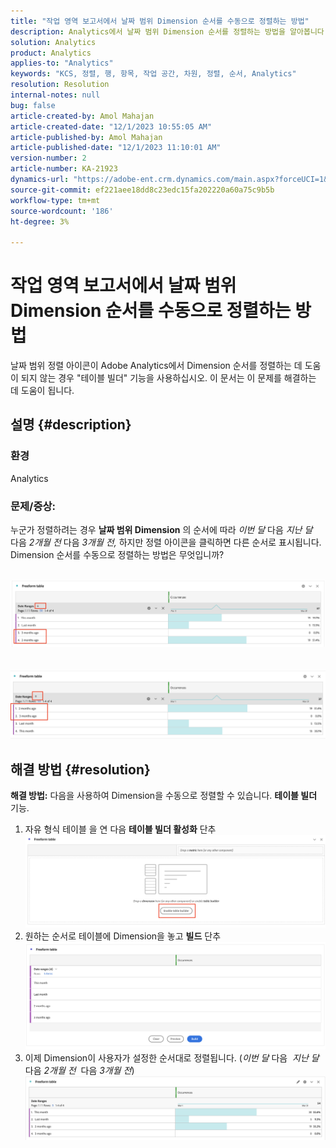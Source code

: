 ```yaml
---
title: "작업 영역 보고서에서 날짜 범위 Dimension 순서를 수동으로 정렬하는 방법"
description: Analytics에서 날짜 범위 Dimension 순서를 정렬하는 방법을 알아봅니다. "테이블 빌더" 기능을 사용합니다.
solution: Analytics
product: Analytics
applies-to: "Analytics"
keywords: "KCS, 정렬, 행, 항목, 작업 공간, 차원, 정렬, 순서, Analytics"
resolution: Resolution
internal-notes: null
bug: false
article-created-by: Amol Mahajan
article-created-date: "12/1/2023 10:55:05 AM"
article-published-by: Amol Mahajan
article-published-date: "12/1/2023 11:10:01 AM"
version-number: 2
article-number: KA-21923
dynamics-url: "https://adobe-ent.crm.dynamics.com/main.aspx?forceUCI=1&pagetype=entityrecord&etn=knowledgearticle&id=d5eef410-3890-ee11-8179-6045bd006b3d"
source-git-commit: ef221aee18dd8c23edc15fa202220a60a75c9b5b
workflow-type: tm+mt
source-wordcount: '186'
ht-degree: 3%

---
```


# 작업 영역 보고서에서 날짜 범위 Dimension 순서를 수동으로 정렬하는 방법


날짜 범위 정렬 아이콘이 Adobe Analytics에서 Dimension 순서를 정렬하는 데 도움이 되지 않는 경우 &quot;테이블 빌더&quot; 기능을 사용하십시오. 이 문서는 이 문제를 해결하는 데 도움이 됩니다.

## 설명 {#description}


### <b>환경</b>

Analytics



### <b>문제/증상:</b>

누군가 정렬하려는 경우 <b>날짜 범위 Dimension</b> 의 순서에 따라 *이번 달* 다음 *지난 달*  다음 *2개월 전* 다음 *3개월 전,* 하지만 정렬 아이콘을 클릭하면 다른 순서로 표시됩니다.
Dimension 순서를 수동으로 정렬하는 방법은 무엇입니까?

 <br>![](assets/___d6eef410-3890-ee11-8179-6045bd006b3d___.png)<br> <br> <br>![](assets/___d8eef410-3890-ee11-8179-6045bd006b3d___.png)

## 해결 방법 {#resolution}

<b>해결 방법:</b>
다음을 사용하여 Dimension을 수동으로 정렬할 수 있습니다. <b>테이블 빌더</b> 기능.

1. 자유 형식 테이블 을 연 다음 <b>테이블 빌더 활성화</b> 단추 ![](assets/d4eda136-2fcd-ed11-b597-6045bd006793.png)
2. 원하는 순서로 테이블에 Dimension을 놓고 <b>빌드</b> 단추![](assets/69497031-30cd-ed11-b597-6045bd006793.png)
3. 이제 Dimension이 사용자가 설정한 순서대로 정렬됩니다. (*이번 달* 다음  *지난 달*  다음 *2개월 전*  다음 *3개월 전*)![](assets/efb1744a-30cd-ed11-b597-6045bd006793.png)



